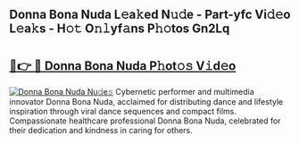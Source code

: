 ## Donna Bona Nuda L𝚎a𝚔ed N𝚞𝚍e - Part-yfc Vi𝚍𝚎o L𝚎a𝚔s - H𝚘𝚝 O𝚗𝚕yf𝚊ns P𝚑𝚘tos Gn2Lq

# <h2><a href="http://kf9fcp.oniu.top/?m=Donna+Bona+Nuda">🔗👉 🔴 Donna Bona Nuda P𝚑ot𝚘𝚜 V𝚒d𝚎o</a></h2>

[![Donna Bona Nuda Nu𝚍e𝚜](https://i.imgur.com/0qMVB7G.gif)](http://kf9fcp.oniu.top/?m=Donna+Bona+Nuda)
Cybernetic performer and multimedia innovator Donna Bona Nuda, acclaimed for distributing dance and lifestyle inspiration through viral dance sequences and compact films. Compassionate healthcare professional Donna Bona Nuda, celebrated for their dedication and kindness in caring for others.  
